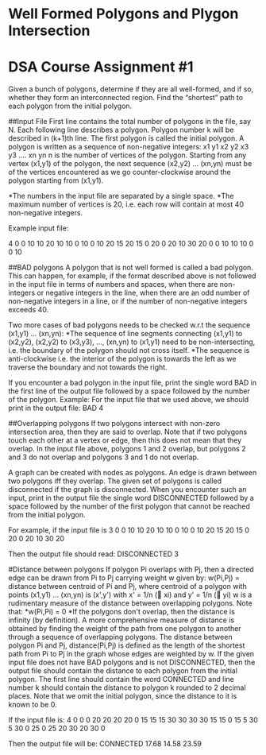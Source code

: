 # Well Formed Polygons and Plygon Intersection
# DSA Course Assignment #1

Given a bunch of polygons, determine if they are all well-formed, and if so, whether they form an
interconnected region. Find the “shortest” path to each polygon from the initial polygon.

##Input File
First line contains the total number of polygons in the file, say N.
Each following line describes a polygon. Polygon number k will be described in (k+1)th line. The first
polygon is called the initial polygon.
A polygon is written as a sequence of non-negative integers:
x1 y1 x2 y2 x3 y3 …. xn yn
n is the number of vertices of the polygon. Starting from any vertex (x1,y1) of the polygon, the next sequence
(x2,y2) … (xn,yn) must be of the vertices encountered as we go counter-clockwise around the polygon
starting from (x1,y1).

*The numbers in the input file are separated by a single space.
*The maximum number of vertices is 20, i.e. each row will contain at most 40 non-negative integers.

Example input file:

4
0 0 10 10 20 10 10 0
10 0 10 20 15 20 15 0
20 0 20 10 30 20
0 0 10 10 10 0 0 10

##BAD polygons
A polygon that is not well formed is called a bad polygon. This can happen, for example, if the format
described above is not followed in the input file in terms of numbers and spaces, when there are non-integers
or negative integers in the line, when there are an odd number of non-negative integers in a line, or if the
number of non-negative integers exceeds 40.

Two more cases of bad polygons needs to be checked w.r.t the sequence (x1,y1) … (xn,yn):
*The sequence of line segments connecting (x1,y1) to (x2,y2), (x2,y2) to (x3,y3), …, (xn,yn) to (x1,y1)
need to be non-intersecting, i.e. the boundary of the polygon should not cross itself.
*The sequence is anti-clockwise i.e. the interior of the polygon is towards the left as we traverse the
boundary and not towards the right.

If you encounter a bad polygon in the input file, print the single word BAD in the first line of the output file
followed by a space followed by the number of the polygon.
Example:
For the input file that we used above, we should print in the output file:
BAD 4

##Overlapping polygons
If two polygons intersect with non-zero intersection area, then they are said to overlap.
Note that if two polygons touch each other at a vertex or edge, then this does not mean that they overlap.
In the input file above, polygons 1 and 2 overlap, but polygons 2 and 3 do not overlap and polygons 3 and 1
do not overlap.

A graph can be created with nodes as polygons. An edge is drawn between two polygons iff they overlap.
The given set of polygons is called disconnected if the graph is disconnected. When you encounter such an
input, print in the output file the single word DISCONNECTED followed by a space followed by the number
of the first polygon that cannot be reached from the initial polygon.

For example, if the input file is
3
0 0 10 10 20 10 10 0
10 0 10 20 15 20 15 0
20 0 20 10 30 20

Then the output file should read:
DISCONNECTED 3

#Distance between polygons
If polygon Pi overlaps with Pj, then a directed edge can be drawn from Pi to Pj carrying weight w given by:
w(Pi,Pj) = distance between centroid of Pi and Pj,
where centroid of a polygon with points (x1,y1) … (xn,yn) is (x',y') with x' = 1/n ( xi) and y' = 1/n ( yi)
w is a rudimentary measure of the distance between overlapping polygons. Note that:
*w(Pi,Pi) = 0
*If the polygons don't overlap, then the distance is infinity (by definition).
A more comprehensive measure of distance is obtained by finding the weight of the path from one polygon to
another through a sequence of overlapping polygons.
The distance between polygon Pi and Pj, distance(Pi,Pj) is defined as the length of the shortest path from Pi to
Pj in the graph whose edges are weighted by w.
If the given input file does not have BAD polygons and is not DISCONNECTED, then the output file should
contain the distance to each polygon from the initial polygon. The first line should contain the word
CONNECTED and line number k should contain the distance to polygon k rounded to 2 decimal places. Note
that we omit the initial polygon, since the distance to it is known to be 0.

If the input file is:
4
0 0 0 20 20 20 20 0
15 15 15 30 30 30 30 15
15 0 15 5 30 5 30 0
25 0 25 20 30 20 30 0

Then the output file will be:
CONNECTED
17.68
14.58
23.59
